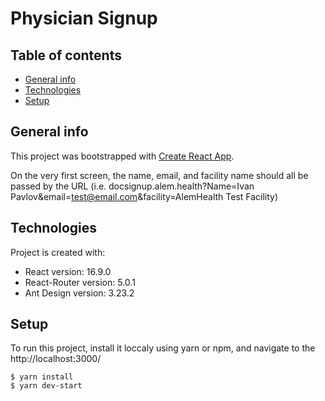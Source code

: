 # Physician Signup

## Table of contents
* [General info](#general-info)
* [Technologies](#technologies)
* [Setup](#setup)

## General info
This project was bootstrapped with [Create React App](https://github.com/facebook/create-react-app).

On the very first screen, the name, email, and facility name should all be passed by the URL
(i.e. docsignup.alem.health?Name=Ivan Pavlov&email=test@email.com&facility=AlemHealth Test Facility)

## Technologies
Project is created with:

- React version: 16.9.0
- React-Router version: 5.0.1
- Ant Design version: 3.23.2

## Setup
To run this project, install it loccaly using yarn or npm, and navigate to the http://localhost:3000/

```
$ yarn install
$ yarn dev-start
```
